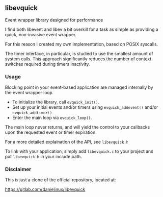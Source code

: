 ## libevquick
Event wrapper library designed for performance

I find both libevent and libev a bit overkill for a task as simple as providing a quick, non-invasive event wrapper.

For this reason I created my own implementation, based on POSIX syscalls.

The timer interface, in particular, is studied to use the smallest amount of system calls. 
This approach significantly reduces the number of context switches required during timers inactivity.

### Usage
Blocking point in your event-based application are managed internally by the event wrapper loop.

- To initialize the library, call `evquick_init()`. 
- Set up your initial events and/or timers using `evquick_addevent()` and/or `evquick_addtimer()`
- Enter the main loop via `evquick_loop()`.

The main loop never returns, and will yield the control to your callbacks upon the requested event or
timer expiration.

For a more detailed explaination of the API, see `libevquick.h`

To link with your application, simply add `libevquick.c` to your project and put `libevquick.h` 
in your include path.

### Disclaimer

This is just a clone of the official repository, located at:

https://gitlab.com/danielinux/libevquick


